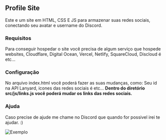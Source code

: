 ## Profile Site

Este e um site em HTML, CSS E JS para armazenar suas redes sociais, conectando seu avatar e username do Discord.

### Requisitos

Para conseguir hospedar o site você precisa de algum serviço que hospede websites, Cloudflare, Digital Ocean, Vercel, Netlify, SquareCloud, Discloud é etc...

### Configuração

No arquivo index.html você poderá fazer as suas mudanças, como: Seu id na API Lanyard, icones das redes sociais é etc...
**Dentro do diretório src/js/links.js você poderá mudar os links das redes sociais.** 

### Ajuda

Caso precise de ajude me chame no Discord que quando for possivel irei te ajudar. :)

![Exemplo](https://imgur.com/a/wrH0AMF)
